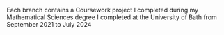 Each branch contains a Coursework project I completed during my Mathematical Sciences degree I completed at the University of Bath from September 2021 to July 2024
